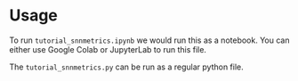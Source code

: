 # Usage
To run `tutorial_snnmetrics.ipynb` we would run this as a notebook. You can either use Google Colab or JupyterLab to run this file.

The `tutorial_snnmetrics.py` can be run as a regular python file.
